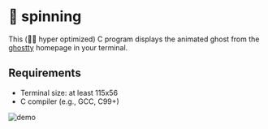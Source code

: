 # 👻 spinning

This (🚀💥 hyper optimized) C program displays the animated ghost from the [ghostty](https://ghostty.dev) homepage in your terminal.

## Requirements

- Terminal size: at least 115x56
- C compiler (e.g., GCC, C99+)

![demo](/.github/demo.gif)
